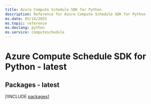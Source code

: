 ```yaml
---
title: Azure Compute Schedule SDK for Python
description: Reference for Azure Compute Schedule SDK for Python
ms.date: 05/14/2025
ms.topic: reference
ms.devlang: python
ms.service: computeschedule
---
```

# Azure Compute Schedule SDK for Python - latest
## Packages - latest
[!INCLUDE [packages](compute-schedule-index.md)]